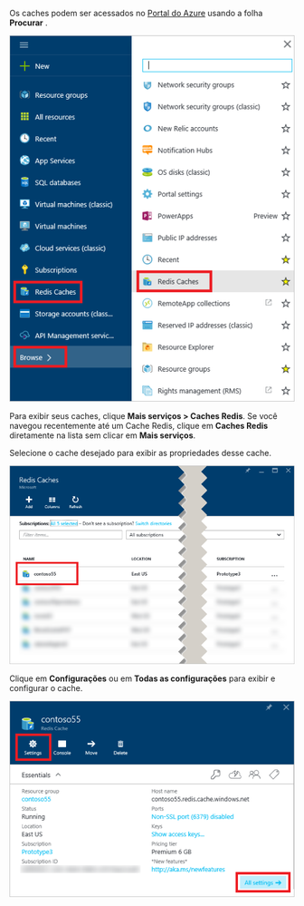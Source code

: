 Os caches podem ser acessados no [Portal do Azure](https://portal.azure.com) usando a folha **Procurar** .

![Folha de navegação de Cache Redis do Azure](media/redis-cache-browse/redis-cache-browse.png)

Para exibir seus caches, clique **Mais serviços > Caches Redis**. Se você navegou recentemente até um Cache Redis, clique em **Caches Redis** diretamente na lista sem clicar em **Mais serviços**.

Selecione o cache desejado para exibir as propriedades desse cache.

![Lista de cache de navegação de Cache Redis do Azure](media/redis-cache-browse/redis-caches.png)

Clique em **Configurações** ou em **Todas as configurações** para exibir e configurar o cache.

![Todas as configurações de Cache Redis](media/redis-cache-browse/redis-cache-blade.png)



<!--HONumber=Nov16_HO2-->


